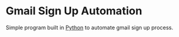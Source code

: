 # Gmail Sign Up Automation

Simple program built in [Python][site-python] to automate gmail sign up process.

[site-python]: https://python.org
